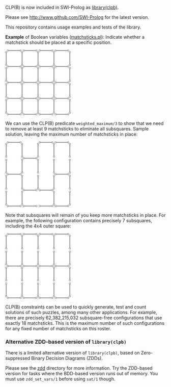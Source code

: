 

CLP(B) is now included in SWI-Prolog as
[library(clpb)](http://www.swi-prolog.org/man/clpb.html).

Please see http://www.github.com/SWI-Prolog for the latest version.

This repository contains usage examples and tests of the library.

**Example** of Boolean variables ([matchsticks.pl](matchsticks.pl)):
Indicate whether a matchstick should be placed at a specific position.

![Matchsticks initial configuration](matchsticks1.png)

We can use the CLP(B) predicate `weighted_maximum/3` to show that we
need to remove at least 9 matchsticks to eliminate all subsquares.
Sample solution, leaving the maximum number of matchsticks in place:

![Matchsticks without any subsquares](matchsticks2.png)

Note that subsquares will remain of you keep more matchsticks in
place. For example, the following configuration contains precisely 7
subsquares, including the 4x4 outer square:

![Precisely 7 subsquares remaining](matchsticks3.png)

CLP(B) constraints can be used to quickly generate, test and count
solutions of such puzzles, among many other applications. For example,
there are precisely 62,382,215,032 subsquare-free configurations that
use exactly 18 matchsticks. This is the maximum number of such
configurations for any fixed number of matchsticks on this roster.

### Alternative ZDD-based version of `library(clpb)`

There is a limited alternative version of `library(clpb)`, based on
Zero-suppressed Binary Decision Diagrams (ZDDs).

Please see the [zdd](zdd) directory for more information. Try the
ZDD-based version for tasks where the BDD-based version runs out of
memory. You must use `zdd_set_vars/1` before using `sat/1` though.

